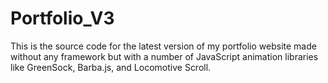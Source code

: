 # Portfolio_V3
This is the source code for the latest version of my portfolio website made without any framework but with a number of JavaScript animation libraries like GreenSock, Barba.js, and Locomotive Scroll.

